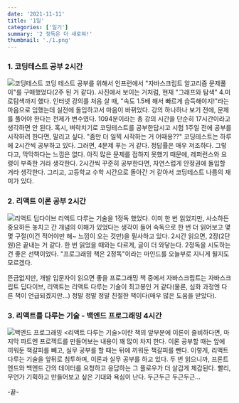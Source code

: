 ```yaml
---
date: '2021-11-11'
title: '1일'
categories: ['일기']
summary: '2 정독은 더 새로워!'
thumbnail: './1.png'
---
```


### 1. 코딩테스트 공부 2시간

![코딩테스트](https://ifh.cc/g/3vJNZf.jpg '코딩테스트')
코딩 테스트 공부를 위해서 인프런에서 "자바스크립트 알고리즘 문제풀이"를 구매했었다(2주 된 거 같다).
사진에서 보이는 거처럼, 현재 "그래프와 탐색" 4.미로탐색까지 했다. 인터넷 강의를 처음 살 때, "속도 1.5배 해서 빠르게 습득해야지!"라는 마음으로 임했는데 실전에 돌입하고서 마음이 바뀌었다. 강의 하나하나 보기 전에, 문제를 풀어야 한다는 전제가 변수였다. 1094분이라는 총 강의 시간을 단순히 17시간이라고 생각하면 안 된다. 혹시, 벼락치기로 코딩테스트를 공부한답시고 시험 1주일 전에 공부를 시작하려 한다면,
말리고 싶다.
"좀만 더 일찍 시작하는 거 어때용??"
코딩테스트는 하루에 2시간씩 공부하고 있다. 그러면, 4문제 푸는 거 같다. 정답률은 매우 저조하다. 그렇다고,
막막하다는 느낌은 없다. 아직 많은 문제를 접하지 못했기 때문에, 레퍼런스와 요령이 부족한 거라 생각한다.
2시간씩 꾸준히 공부한다면, 자연스럽게 안정권에 돌입할 거라 생각한다. 그리고, 고등학교 수학 시간으로 돌아간 거 같아서 코딩테스트 나름의 재미가 있다.

### 2. 리액트 이론 공부 2시간

![리액트 딥다이브](https://ifh.cc/g/bKBxiI.jpg '리액트 딥다이브')
리액트 다루는 기술을 1정독 했었다. 이미 한 번 읽었지만, 사소하든 중요하든 놓치고 간 개념의 이해가 있었다는 생각이 들어 속독으로 한 번 더 읽어보고 몇몇 구절(이건 적어야만 해~ 느낌이 오는 것만)을 필사하고 있다. 2시간 읽으면, 2장(2단원)은 끝내는 거 같다. 한 번 읽었을 때와는 다르게, 글이 더 와닿는다. 2정독을 시도하는 건 좋은 선택이었다. "프로그래밍 책은 2정독"이라는 마인드를 오늘부로 지니게 될지도 모르겠다.

뜬금없지만, 개발 입문자이 읽으면 좋을 프로그래밍 책 중에서 자바스크립트는 자바스크립트 딥다이브, 리액트는 리액트 다루는 기술이 최고봉인 거 같다(물론, 심화 과정엔 다른 책이 언급되겠지만...)
정말 정말 정말 친절한 책이다(매우 많은 도움을 받았다).

### 3. 리액트를 다루는 기술 - 백엔드 프로그래밍 4시간

![백엔드 프로그래밍](https://ifh.cc/g/7ezDcz.jpg '백엔드 프로그래밍')
<리액트 다루는 기술>이란 책의 앞부분에 이론이 즐비하다면, 마지막 파트엔 프로젝트를 만들어보는 내용이 꽤 많이 차지
한다. 이론 공부할 때는 앞에 끼워둔 책갈피를 빼고, 실무 공부를 할 때는 뒤에 끼워둔 책갈피를 뺀다. 이렇게,
리액트 다루는 기술을 앞뒤로 침투하며, 이론과 실무 공부를 하고 있다. 두 번 읽으니까, 프론트엔드와 백엔드 간의 데이터를 요청하고 응답하는 그 플로우가 더 살갑게 체감된다. 빨리, 무언가 기획하고 만들어보고 싶은 기대와 욕심이 난다.
두근두근 두근두근...

-끝-
